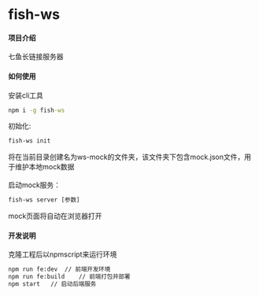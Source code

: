 # fish-ws

#### 项目介绍
七鱼长链接服务器

#### 如何使用

安装cli工具
```cmd
npm i -g fish-ws
```

初始化:    
```cmd
fish-ws init
```
将在当前目录创建名为ws-mock的文件夹，该文件夹下包含mock.json文件，用于维护本地mock数据
<br/>
<br/>
启动mock服务：
```cmd
fish-ws server [参数]
```
mock页面将自动在浏览器打开

#### 开发说明
克隆工程后以npmscript来运行环境

```cmd
npm run fe:dev	// 前端开发环境
npm run fe:build	// 前端打包并部署
npm start	// 启动后端服务
```


